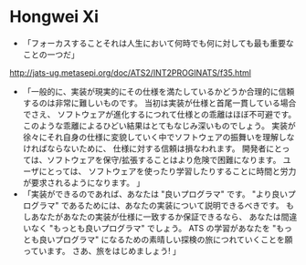 # Hongwei Xi

* 「フォーカスすることそれは人生において何時でも何に対しても最も重要なことの一つだ」

http://jats-ug.metasepi.org/doc/ATS2/INT2PROGINATS/f35.html

* 「一般的に、実装が現実的にその仕様を満たしているかどうか合理的に信頼するのは非常に難しいものです。 当初は実装が仕様と首尾一貫している場合でさえ、 ソフトウェアが進化するにつれて仕様との乖離はほぼ不可避です。 このような乖離によるひどい結果はとてもなじみ深いものでしょう。 実装が徐々にそれ自身の仕様に変貌していく中でソフトウェアの振舞いを理解しなければならないために、 仕様に対する信頼は損なわれます。 開発者にとっては、ソフトウェアを保守/拡張することはより危険で困難になります。 ユーザにとっては、 ソフトウェアを使ったり学習したりすることに時間と労力が要求されるようになります。 」
* 「実装ができるのであれば、あなたは "良いプログラマ" です。 "より良いプログラマ" であるためには、あなたの実装について説明できるべきです。 もしあなたがあなたの実装が仕様に一致するか保証できるなら、 あなたは間違いなく "もっとも良いプログラマ" でしょう。 ATS の学習があなたを "もっとも良いプログラマ" になるための素晴しい探検の旅につれていくことを願っています。 さあ、旅をはじめましょう! 」

